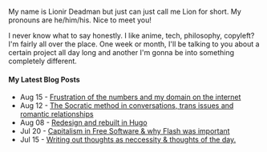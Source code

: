My name is Lionir Deadman but just can just call me Lion for short. My pronouns are he/him/his. Nice to meet you!

I never know what to say honestly. I like anime, tech, philosophy, copyleft? I'm fairly all over the place. One week or month, I'll be talking to you about a certain project all day long and another I'm gonna be into something completely different.

#### My Latest Blog Posts
<!-- BLOGPOSTS:START -->
<!-- BLOGPOSTS:END -->

<!-- feed start -->
- Aug 15 - [Frustration of the numbers and my domain on the internet](https://thelion.website/frustration-of-the-numbers-and-my-domain/)
- Aug 12 - [The Socratic method in conversations, trans issues and romantic relationships](https://thelion.website/socrates-trans-issues-and-view-on-romantic-relationships/)
- Aug 08 - [Redesign and rebuilt in Hugo](https://thelion.website/redesign-and-rebuilt-in-hugo/)
- Jul 20 - [Capitalism in Free Software & why Flash was important](https://thelion.website/capitalism-in-free-software-and-flash-in-early-web/)
- Jul 15 - [Writing out thoughts as neccessity & thoughts of the day.](https://thelion.website/writing-out-thoughts-as-neccessity/)
<!-- feed end -->
